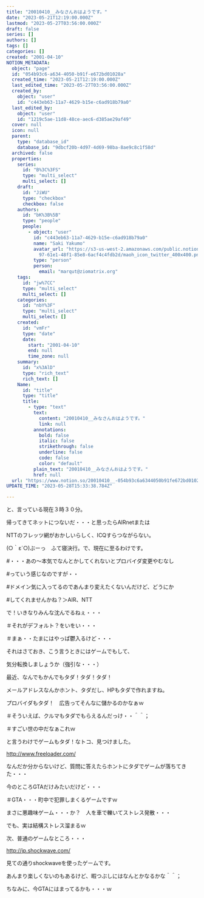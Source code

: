 ```yaml
---
title: "20010410__みなさんおはようです。"
date: "2023-05-21T12:19:00.000Z"
lastmod: "2023-05-27T03:56:00.000Z"
draft: false
series: []
authors: []
tags: []
categories: []
created: "2001-04-10"
NOTION_METADATA:
  object: "page"
  id: "054b93c6-a634-4050-b91f-e672bd01028a"
  created_time: "2023-05-21T12:19:00.000Z"
  last_edited_time: "2023-05-27T03:56:00.000Z"
  created_by:
    object: "user"
    id: "c443eb63-11a7-4629-b15e-c6ad918b79a0"
  last_edited_by:
    object: "user"
    id: "1219c5ae-11d8-48ce-aec6-d385ae29af49"
  cover: null
  icon: null
  parent:
    type: "database_id"
    database_id: "9dbcf20b-4d97-4d69-98ba-8ae9c8c1f58d"
  archived: false
  properties:
    series:
      id: "B%3C%3FS"
      type: "multi_select"
      multi_select: []
    draft:
      id: "JiWU"
      type: "checkbox"
      checkbox: false
    authors:
      id: "bK%3B%5B"
      type: "people"
      people:
        - object: "user"
          id: "c443eb63-11a7-4629-b15e-c6ad918b79a0"
          name: "Saki Yakumo"
          avatar_url: "https://s3-us-west-2.amazonaws.com/public.notion-static.com/3ad1c4\
            97-61e1-48f1-85e8-6acf4c4fdb2d/maoh_icon_twitter_400x400.png"
          type: "person"
          person:
            email: "marqut@ziomatrix.org"
    tags:
      id: "jw%7CC"
      type: "multi_select"
      multi_select: []
    categories:
      id: "nbY%3F"
      type: "multi_select"
      multi_select: []
    created:
      id: "vmFr"
      type: "date"
      date:
        start: "2001-04-10"
        end: null
        time_zone: null
    summary:
      id: "x%3AlD"
      type: "rich_text"
      rich_text: []
    Name:
      id: "title"
      type: "title"
      title:
        - type: "text"
          text:
            content: "20010410__みなさんおはようです。"
            link: null
          annotations:
            bold: false
            italic: false
            strikethrough: false
            underline: false
            code: false
            color: "default"
          plain_text: "20010410__みなさんおはようです。"
          href: null
  url: "https://www.notion.so/20010410__-054b93c6a6344050b91fe672bd01028a"
UPDATE_TIME: "2023-05-28T15:33:38.784Z"

---
```

<link rel="stylesheet" href="https://cdn.jsdelivr.net/npm/katex@0.16.2/dist/katex.min.css" integrity="sha384-bYdxxUwYipFNohQlHt0bjN/LCpueqWz13HufFEV1SUatKs1cm4L6fFgCi1jT643X" crossorigin="anonymous">


と、言っている現在３時３０分。


帰ってきてネットにつないだ・・・と思ったらAIRnetまたは


NTTのフレッツ網がおかしいらしく、ICQすらつながらない。


(○｀ε´○)ぶーっ　ふて寝決行。で、現在に至るわけです。


#・・・あの～本気でなんとかしてくれないとプロバイダ変更やむなし


#っていう感じなのですが・・


#ドメイン気に入ってるのであんまり変えたくないんだけど、どうにか


#してくれませんかね？＞AIR、NTT


で！いきなりみんな沈んでるねぇ・・・


＃それがデフォルト？をいをい・・・


＃まぁ・・たまにはやっぱ鬱入るけど・・・


それはさておき、こう言うときにはゲームでもして、


気分転換しましょうか（強引な・・・）


最近、なんでもかんでもタダ！タダ！タダ！


メールアドレスなんかホント、タダだし、HPもタダで作れますね。


プロバイダもタダ！　広告ってそんなに儲かるのかなぁｗ


＃そういえば、クルマもタダでもらえるんだっけ・・＾＾；


＃すごい世の中だなぁこれｗ


と言うわけでゲームもタダ！なトコ、見つけました。


http://www.freeloader.com/


なんだか分からないけど、質問に答えたらホントにタダでゲームが落ちてきた・・・


今のところGTAだけみたいだけど・・・


＃GTA・・・町中で犯罪しまくるゲームですｗ


まさに悪趣味ゲーム・・・か？　人を車で轢いてストレス発散・・・


でも、実は結構ストレス溜まるｗ


次、普通のゲームなところ・・・


http://jp.shockwave.com/


見ての通りshockwaveを使ったゲームです。


あんまり楽しくないのもあるけど、暇つぶしにはなんとかなるかな＾＾；


ちなみに、今GTAにはまってるかも・・・ｗ

